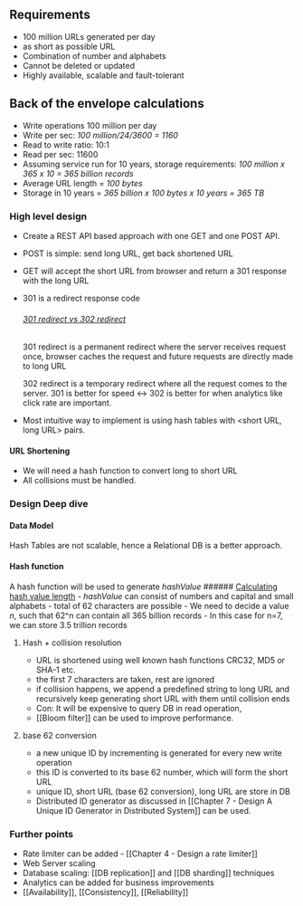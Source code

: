 ## Requirements
- 100 million URLs generated per day
- as short as possible URL
- Combination of number and alphabets
- Cannot be deleted or updated
- Highly available, scalable and fault-tolerant

## Back of the envelope calculations
- Write operations 100 million per day
- Write per sec: *100 million/24/3600 = 1160*
- Read to write ratio: 10:1
- Read per sec: 11600
- Assuming service run for 10 years, storage requirements: *100 million x 365 x 10 = 365 billion records*
- Average URL length = *100 bytes*
- Storage in 10 years = *365 billion x 100 bytes x 10 years = 365 TB*


### High level design
- Create a REST API based approach with one GET and one POST API.
- POST is simple: send long URL, get back shortened URL
- GET will accept the short URL from browser and return a 301 response with the long URL
- 301 is a redirect response code

	###### <ins>301 redirect vs 302 redirect</ins>
	
	301 redirect is a permanent redirect where the server receives request once, browser caches the request and future requests are directly made to long URL
	
	302 redirect is a temporary redirect where all the request comes to the server.
	301 is better for speed ↔ 302 is better for when analytics like click rate are important.


- Most intuitive way to implement is using hash tables with <short URL, long URL> pairs.

#### URL Shortening
- We will need a hash function to convert long to short URL
- All collisions must be handled.

### Design Deep dive
#### Data Model
Hash Tables are not scalable, hence a Relational DB is a better approach.

#### Hash function
A hash function will be used to generate *hashValue*
	###### <ins>Calculating hash value length</ins>
	- *hashValue* can consist of numbers and capital and small alphabets
	- total of 62 characters are possible
	- We need to decide a value *n*, such that 62^n can contain all 365 billion records
	- In this case for n=7, we can store 3.5 trillion records


1. Hash + collision resolution
	- URL is shortened using well known hash functions CRC32, MD5 or SHA-1 etc.
	- the first 7 characters are taken, rest are ignored
	- if collision happens, we append a predefined string to long URL and recursively keep generating short URL with them until collision ends
	- Con: It will be expensive to query DB in read operation,
	- [[Bloom filter]] can be used to improve performance.

2. base 62 conversion
	- a new unique ID by incrementing is generated for every new write operation
	- this ID is converted to its base 62 number, which will form the short URL
	- unique ID, short URL (base 62 conversion), long URL are store in DB
	- Distributed ID generator as discussed in [[Chapter 7 - Design A Unique ID Generator in Distributed System]] can be used.


### Further points
- Rate limiter can be added - [[Chapter 4 - Design a rate limiter]]
- Web Server scaling
- Database scaling: [[DB replication]] and [[DB sharding]] techniques
- Analytics can be added for business improvements
- [[Availability]], [[Consistency]], [[Reliability]]





